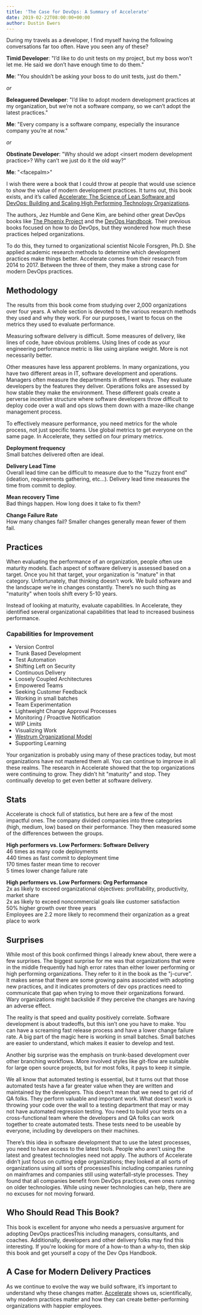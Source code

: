 ```yaml
---
title: 'The Case for DevOps: A Summary of Accelerate'
date: 2019-02-22T08:00:00+00:00
author: Dustin Ewers
---
```

During my travels as a developer, I find myself having the following
conversations far too often. Have you seen any of these?

**Timid Developer**: "I’d like to do unit tests on my project, but my boss won’t let
me. He said we don’t have enough time to do them."

**Me**: "You shouldn’t be asking your boss to do unit tests, just do them."

*or*

**Beleaguered Developer**: "I’d like to adopt modern development practices at my
organization, but we’re not a software company, so we can’t adopt the latest
practices."

**Me**: "Every company is a software company, especially the insurance company
you’re at now."

*or*

**Obstinate Developer**: "Why should we adopt \<insert modern development
practice\>? Why can’t we just do it the old way?"

**Me**: "\<facepalm\>"

I wish there were a book that I could throw at people that would use science to
show the value of modern development practices. It turns out, this book exists,
and it’s called [Accelerate: The Science of Lean Software and DevOps: Building
and Scaling High Performing Technology Organizations](https://amzn.to/2NfHhib).

The authors, Jez Humble and Gene Kim, are behind other great DevOps books like
[The Phoenix Project](https://amzn.to/2Ek35Xj) and the [DevOps
Handbook](https://amzn.to/2GPVWzy). Their previous books focused on how to do
DevOps, but they wondered how much these practices helped organizations.

To do this, they turned to organizational scientist Nicole Forsgren, Ph.D. She
applied academic research methods to determine which development practices make
things better. Accelerate comes from their research from 2014 to 2017. Between
the three of them, they make a strong case for modern DevOps practices.

## Methodology

The results from this book come from studying over 2,000 organizations over four
years. A whole section is devoted to the various research methods they used and
why they work. For our purposes, I want to focus on the metrics they used to
evaluate performance.

Measuring software delivery is difficult. Some measures of delivery, like lines
of code, have obvious problems. Using lines of code as your engineering
performance metric is like using airplane weight. More is not necessarily
better.

Other measures have less apparent problems. In many organizations, you have two
different areas in IT, software development and operations. Managers often
measure the departments in different ways. They evaluate developers by the
features they deliver. Operations folks are assessed by how stable they make the
environment. These different goals create a perverse incentive structure where
software developers throw difficult to deploy code over a wall and ops slows
them down with a maze-like change management process.

To effectively measure performance, you need metrics for the whole process, not
just specific teams. Use global metrics to get everyone on the same page. In
Accelerate, they settled on four primary metrics.

**Deployment frequency**<br>
Small batches delivered often are ideal.

**Delivery Lead Time**<br>
Overall lead time can be difficult to measure due to the "fuzzy front end"
(ideation, requirements gathering, etc...). Delivery lead time measures the time
from commit to deploy.

**Mean recovery Time**<br>
Bad things happen. How long does it take to fix them?

**Change Failure Rate**<br>
How many changes fail? Smaller changes generally mean fewer of them fail.

## Practices

When evaluating the performance of an organization, people often use maturity
models. Each aspect of software delivery is assessed based on a target. Once you
hit that target, your organization is "mature" in that category. Unfortunately,
that thinking doesn’t work. We build software and the landscape we’re in changes
constantly. There’s no such thing as "maturity" when tools shift every 5-10
years.

Instead of looking at maturity, evaluate capabilities. In Accelerate, they
identified several organizational capabilities that lead to increased business
performance.

### Capabilities for Improvement

* Version Control
* Trunk Based Development
* Test Automation
* Shifting Left on Security
* Continuous Delivery
* Loosely Coupled Architectures
* Empowered Teams
* Seeking Customer Feedback
* Working in small batches
* Team Experimentation
* Lightweight Change Approval Processes
* Monitoring / Proactive Notification
* WIP Limits
* Visualizing Work
* [Westrum Organizational
Model](https://continuousdelivery.com/implementing/culture/)
* Supporting Learning

Your organization is probably using many of these practices today, but most
organizations have not mastered them all. You can continue to improve in all these
realms. The research in Accelerate showed that the top organizations were
continuing to grow. They didn’t hit "maturity" and stop. They continually
develop to get even better at software delivery.

## Stats

Accelerate is chock full of statistics, but here are a few of the most impactful
ones. The company divided companies into three categories (high, medium, low)
based on their performance. They then measured some of the differences between
the groups.

**High performers vs. Low Performers: Software Delivery**<br>
46 times as many code deployments<br>
440 times as fast commit to deployment time<br>
170 times faster mean time to recover<br>
5 times lower change failure rate

**High performers vs. Low Performers: Org Performance**<br>
2x as likely to exceed organizational objectives: profitability, productivity,
market share<br>
2x as likely to exceed noncommercial goals like customer satisfaction<br>
50% higher growth over three years<br>
Employees are 2.2 more likely to recommend their organization as a great place
to work

## Surprises

While most of this book confirmed things I already knew about, there were a few
surprises. The biggest surprise for me was that organizations that were in the
middle frequently had high error rates than either lower performing or high
performing organizations. They refer to it in the book as the "j-curve". It
makes sense that there are some growing pains associated with adopting new
practices, and it indicates promoters of dev ops practices need to communicate
that gap when trying to move their organizations forward. Wary organizations
might backslide if they perceive the changes are having an adverse effect.

The reality is that speed and quality positively correlate. Software development
is about tradeoffs, but this isn’t one you have to make. You can have a
screaming fast release process and have a lower change failure rate. A big part
of the magic here is working in small batches. Small batches are easier to
understand, which makes it easier to develop and test.

Another big surprise was the emphasis on trunk-based development over other
branching workflows. More involved styles like git-flow are suitable for large
open source projects, but for most folks, it pays to keep it simple.

We all know that automated testing is essential, but it turns out that those
automated tests have a far greater value when they are written and maintained by
the developers. This doesn’t mean that we need to get rid of QA folks. They
perform valuable and important work. What doesn’t work is throwing your code
over the wall to a testing department that may or may not have automated
regression testing. You need to build your tests on a cross-functional team
where the developers and QA folks can work together to create automated tests.
These tests need to be useable by everyone, including by developers on their
machines.

There’s this idea in software development that to use the latest processes, you
need to have access to the latest tools. People who aren’t using the latest and
greatest technologies need not apply. The authors of Accelerate didn’t just
focus on cutting edge organizations; they looked at all sorts of organizations
using all sorts of processesThis including companies running on mainframes and
companies still using waterfall-style processes. They found that all companies
benefit from DevOps practices, even ones running on older technologies. While
using newer technologies can help, there are no excuses for not moving forward.

## Who Should Read This Book?

This book is excellent for anyone who needs a persuasive argument for adopting
DevOps practicesThis including managers, consultants, and coaches. Additionally,
developers and other delivery folks may find this interesting. If you're looking
for more of a how-to than a why-to, then skip this book and get yourself a copy
of the Dev Ops Handbook.

## A Case for Modern Delivery Practices
As we continue to evolve the way we build software, it’s important to understand
why these changes matter. [Accelerate](https://amzn.to/2NfHhib) shows us,
scientifically, why modern practices matter and how they can create
better-performing organizations with happier employees.
